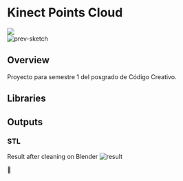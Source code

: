 # Kinect Points Cloud

![](https://img.shields.io/badge/processing-2.2.1-blue)\
![prev-sketch](https://user-images.githubusercontent.com/4230539/148491248-f83184ed-b977-4752-a222-4d8291aca45a.gif)

## Overview
Proyecto para semestre 1 del posgrado de Código Creativo.

## Libraries


## Outputs
### STL
Result after cleaning on Blender
![result](https://user-images.githubusercontent.com/4230539/148491464-97b69860-f58b-43b8-9aef-7d896a2720b0.jpg)

:vulcan_salute:
